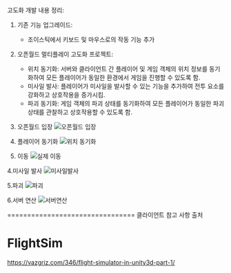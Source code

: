 고도화 개발 내용 정리:

1. 기존 기능 업그레이드:
   - 조이스틱에서 키보드 및 마우스로의 작동 기능 추가

2. 오픈월드 멀티플레이 고도화 프로젝트:
   - 위치 동기화: 서버와 클라이언트 간 플레이어 및 게임 객체의 위치 정보를 동기화하여 모든 플레이어가 동일한 환경에서 게임을 진행할 수 있도록 함.
   - 미사일 발사: 플레이어가 미사일을 발사할 수 있는 기능을 추가하여 전투 요소를 강화하고 상호작용을 증가시킴.
   - 파괴 동기화: 게임 객체의 파괴 상태를 동기화하여 모든 플레이어가 동일한 파괴 상태를 관찰하고 상호작용할 수 있도록 함.


1. 오픈월드 입장
![오픈월드 입장](https://github.com/daev681/FlightSim-unity3D/assets/54939319/34b0b571-8e3e-447e-a755-b6b3e040bec9)


2. 플레이어 동기화
![위치 동기화](https://github.com/daev681/FlightSim-unity3D/assets/54939319/4fd66f92-aa38-4f5b-8b33-60a816e33d3d)

3. 이동
![실제 이동](https://github.com/daev681/FlightSim-unity3D/assets/54939319/0ba0479a-0845-47e0-a279-c7a5f3efb20a)


4.미사일 발사
![미사일발사](https://github.com/daev681/FlightSim-unity3D/assets/54939319/e23a1ebb-77de-463c-b326-c0079ca5747d)


5.파괴
![파괴](https://github.com/daev681/FlightSim-unity3D/assets/54939319/6605840c-dc0b-4048-852d-7ee515e699de)


6.서버 연산
![서버연산](https://github.com/daev681/FlightSim-unity3D/assets/54939319/d653c02a-753e-4a42-a30b-60e4b0ac4b7c)


================================
클라이언트 참고 사항 
출처
# FlightSim
https://vazgriz.com/346/flight-simulator-in-unity3d-part-1/
